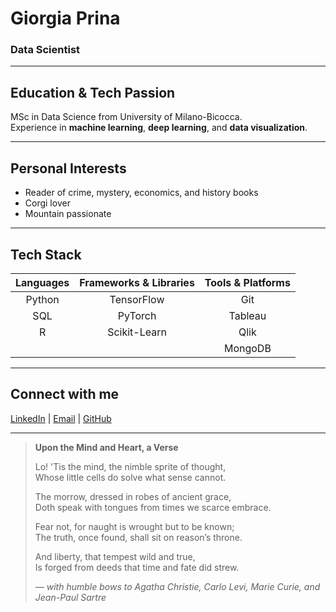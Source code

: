 # Giorgia Prina
### Data Scientist

---

## Education & Tech Passion  
MSc in Data Science from University of Milano-Bicocca.  
Experience in **machine learning**, **deep learning**, and **data visualization**.

---

## Personal Interests  
- Reader of crime, mystery, economics, and history books  
- Corgi lover  
- Mountain passionate

---

## Tech Stack

| Languages | Frameworks & Libraries | Tools & Platforms |
|:---------:|:---------------------:|:-----------------:|
|  Python   |      TensorFlow       |        Git        |
|    SQL    |       PyTorch         |      Tableau      |
|     R     |     Scikit-Learn      |       Qlik        |
|           |                       |     MongoDB       |


---

## Connect with me  
[LinkedIn](https://www.linkedin.com/in/giorgia-prina-data-tective/) | [Email](mailto:giorgiaprina2@gmail.com) | [GitHub](https://github.com/gpkal)

---

> **Upon the Mind and Heart, a Verse**  
>  
> Lo! 'Tis the mind, the nimble sprite of thought,  
> Whose little cells do solve what sense cannot.  
>  
> The morrow, dressed in robes of ancient grace,  
> Doth speak with tongues from times we scarce embrace.  
>  
> Fear not, for naught is wrought but to be known;  
> The truth, once found, shall sit on reason’s throne.  
>  
> And liberty, that tempest wild and true,  
> Is forged from deeds that time and fate did strew.  
>  
> *— with humble bows to Agatha Christie, Carlo Levi, Marie Curie, and Jean-Paul Sartre*


